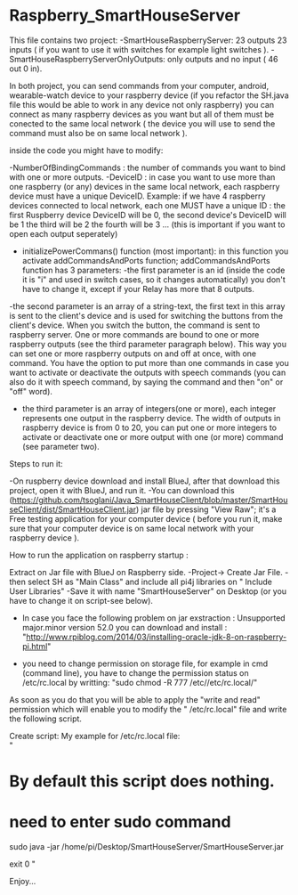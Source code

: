 # Raspberry_SmartHouseServer


This file contains two project:
-SmartHouseRaspberryServer: 23 outputs 23 inputs ( if you want to use it with switches for example light switches ).
 -SmartHouseRaspberryServerOnlyOutputs: only outputs and no input ( 46 out 0 in).

In both project, you can send commands from your computer, android, wearable-watch device to your raspberry device (if you refactor the SH.java file this would be able to work in any device not only raspberry) you can connect as many raspberry devices as you want but all of them must be conected to the same local network ( the device you will use to send the command must also be on same local network ).

inside the code you might have to modify:

-NumberOfBindingCommands : the number of commands you want to bind with one or more outputs.
-DeviceID : in case you want to use more than one raspberry (or any) devices in the same local network, each raspberry device must have a unique DeviceID. 
Example: if we have 4 raspberry devices connected to local network, each one MUST have a unique ID :
         the first Ruspberry device DeviceID will be 0, the second device's DeviceID will be 1
         the third will be 2 the fourth will be 3 ...    (this is important if you want to open each output seperately)
- initializePowerCommans() function (most important): in this function you activate addCommandsAndPorts function;
addCommandsAndPorts function has 3 parameters: 
-the first parameter is an id (inside the code it is "i" and used in switch cases, so it changes automatically) you don't have to change it, except if your Relay has more that 8 outputs.

-the second parameter is an array of a string-text, the first text in this array is sent to the client's device and is used for switching the buttons from the client's device. When you switch the button, the command is sent to raspberry server. One or more commands are bound to one or more raspberry outputs (see the third parameter paragraph below). This way you can set one or more raspberry outputs on and off at once, with one command. You have the option to put more than one commands in case you want to activate or deactivate the outputs with speech commands (you can also do it with speech command, by saying the command and then "on" or "off" word).

- the third parameter is an array of integers(one  or more), each integer represents one output in the raspberry device. The width of outputs in raspberry device is from 0 to 20, you can put one or more integers to activate or deactivate one or more output with one (or more) command (see parameter two).

Steps to run it:

-On ruspberry device download and install BlueJ, after that download this project, open it with BlueJ, and run it.
-You can download this (https://github.com/tsoglani/Java_SmartHouseClient/blob/master/SmartHouseClient/dist/SmartHouseClient.jar) jar file by pressing "View Raw"; it's a Free testing application for your computer device ( before you run it, make sure that your computer device is on same local network with your raspberry device ).


How to run the application on raspberry startup :

Extract on Jar file with BlueJ on Raspberry side. 
-Project-> Create Jar File.
-then select SH as "Main Class" and include all pi4j libraries on " Include User Libraries"
-Save it with name "SmartHouseServer" on Desktop (or you have to change it on script-see below).
- In case you face the following problem on jar exstraction :  Unsupported major.minor version 52.0
you can download and install : "http://www.rpiblog.com/2014/03/installing-oracle-jdk-8-on-raspberry-pi.html"

- you  need to change permission on storage file, for example in cmd (command line), you have to change the permission status on /etc/rc.local by writting: 
 "sudo chmod -R 777 /etc//etc/rc.local/"

As soon as you do that you will be able to apply the "write and read" permission which will enable you to modify the " /etc/rc.local" file and write the following script.

Create script:
My example for /etc/rc.local file:  
" 
 # By default this script does nothing.
 # need to enter sudo command

sudo java -jar /home/pi/Desktop/SmartHouseServer/SmartHouseServer.jar


exit 0
"

Enjoy...
